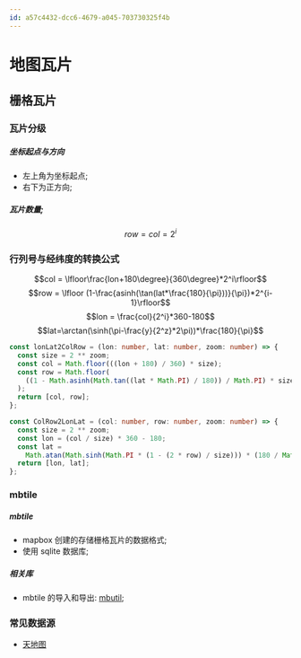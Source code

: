 ```yaml
---
id: a57c4432-dcc6-4679-a045-703730325f4b
---
```


# 地图瓦片

## 栅格瓦片

### 瓦片分级

##### 坐标起点与方向

- 左上角为坐标起点;
- 右下为正方向;

##### 瓦片数量;

$$row = col = 2^{i}$$

### 行列号与经纬度的转换公式

$$col = \lfloor\frac{lon+180\degree}{360\degree}*2^i\rfloor$$
$$row = \lfloor (1-\frac{asinh(\tan(lat*\frac{180}{\pi}))}{\pi})*2^{i-1}\rfloor$$
$$lon = \frac{col}{2^i}*360-180$$
$$lat=\arctan(\sinh(\pi-\frac{y}{2^z}*2\pi))*\frac{180}{\pi}$$

```typescript
const lonLat2ColRow = (lon: number, lat: number, zoom: number) => {
  const size = 2 ** zoom;
  const col = Math.floor(((lon + 180) / 360) * size);
  const row = Math.floor(
    ((1 - Math.asinh(Math.tan((lat * Math.PI) / 180)) / Math.PI) * size) / 2
  );
  return [col, row];
};

const ColRow2LonLat = (col: number, row: number, zoom: number) => {
  const size = 2 ** zoom;
  const lon = (col / size) * 360 - 180;
  const lat =
    Math.atan(Math.sinh(Math.PI * (1 - (2 * row) / size))) * (180 / Math.PI);
  return [lon, lat];
};
```

### mbtile

##### mbtile

- mapbox 创建的存储栅格瓦片的数据格式;
- 使用 sqlite 数据库;

##### 相关库

- mbtile 的导入和导出: [mbutil](https://github.com/mapbox/mbutil);

### 常见数据源

- [天地图](https://www.tianditu.gov.cn/)
